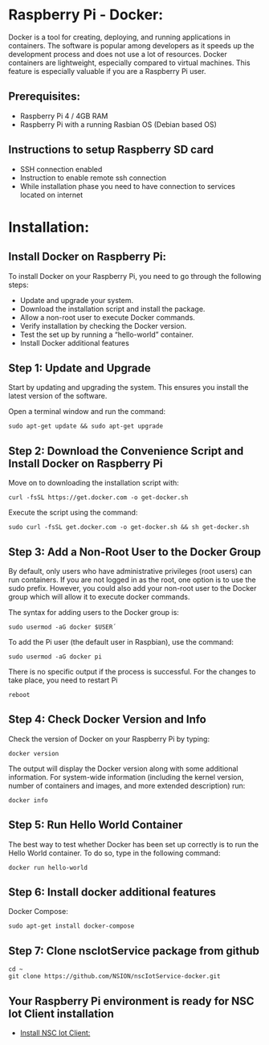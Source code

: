 # Raspberry Pi - Docker:
Docker is a tool for creating, deploying, and running applications in containers. 
The software is popular among developers as it speeds up the development process and does not use a lot of resources.
Docker containers are lightweight, especially compared to virtual machines. This feature is especially valuable if you are a Raspberry Pi user.
## Prerequisites:
- Raspberry Pi 4 / 4GB RAM
- Raspberry Pi with a running Rasbian OS (Debian based OS)
## Instructions to setup Raspberry SD card
- SSH connection enabled 
- Instruction to enable remote ssh connection
- While installation phase you need to have connection to services located on internet

# Installation:
## Install Docker on Raspberry Pi:
To install Docker on your Raspberry Pi, you need to go through the following steps:
- Update and upgrade your system.
- Download the installation script and install the package.
- Allow a non-root user to execute Docker commands.
- Verify installation by checking the Docker version.
- Test the set up by running a “hello-world” container.
- Install Docker additional features

## Step 1: Update and Upgrade
Start by updating and upgrading the system. This ensures you install the latest version of the software.

Open a terminal window and run the command:
```text 
sudo apt-get update && sudo apt-get upgrade
```

## Step 2: Download the Convenience Script and Install Docker on Raspberry Pi

Move on to downloading the installation script with:
```text 
curl -fsSL https://get.docker.com -o get-docker.sh
```

Execute the script using the command:
```text 
sudo curl -fsSL get.docker.com -o get-docker.sh && sh get-docker.sh
```

## Step 3: Add a Non-Root User to the Docker Group

By default, only users who have administrative privileges (root users) can run containers. If you are not logged in as the root, one option is to use the sudo prefix. However, you could also add your non-root user to the Docker group which will allow it to execute docker commands.

The syntax for adding users to the Docker group is:
```text 
sudo usermod -aG docker $USER´
```
To add the Pi user (the default user in Raspbian), use the command:
```text 
sudo usermod -aG docker pi
```

There is no specific output if the process is successful. 
For the changes to take place, you need to restart Pi
```text 
reboot
```

## Step 4: Check Docker Version and Info
Check the version of Docker on your Raspberry Pi by typing:
```text 
docker version
```
The output will display the Docker version along with some additional information.
For system-wide information (including the kernel version, number of containers and images, and more extended description) run:
```text 
docker info
```
## Step 5: Run Hello World Container
The best way to test whether Docker has been set up correctly is to run the Hello World container.
To do so, type in the following command:
```text 
docker run hello-world
```
## Step 6: Install docker additional features
Docker Compose:
```text 
sudo apt-get install docker-compose
```
## Step 7: Clone nscIotService package from github 
```text 
cd ~
git clone https://github.com/NSION/nscIotService-docker.git
```
## Your Raspberry Pi environment is ready for NSC Iot Client installation
- [Install NSC Iot Client:](https://github.com/NSION/nscIotService---docker/blob/main/Installation-nscIotService.md)
